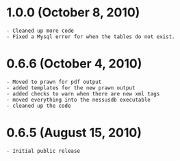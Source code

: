 1.0.0 (October 8, 2010)
===
	- Cleaned up more code
	- Fixed a Mysql error for when the tables do not exist.
	
0.6.6 (October 4, 2010)
===
	- Moved to prawn for pdf output
	- added templates for the new prawn output
	- added checks to warn when there are new xml tags
	- moved everything into the nessusdb executable
	- cleaned up the code
	
0.6.5 (August 15, 2010)
===
	- Initial public release





